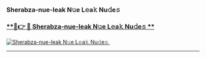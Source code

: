 ### Sherabza-nue-leak N𝚞e L𝚎a𝚔 Nu𝚍e𝚜   

### [ **🔗👉 🔴 Sherabza-nue-leak N𝚞e L𝚎a𝚔 Nu𝚍e𝚜 **](https://taap.it/xNRuk4)  

[![Sherabza-nue-leak N𝚞e L𝚎a𝚔 Nu𝚍e𝚜 ](https://i.imgur.com/0qMVB7G.gif)](https://taap.it/xNRuk4)  

___  
